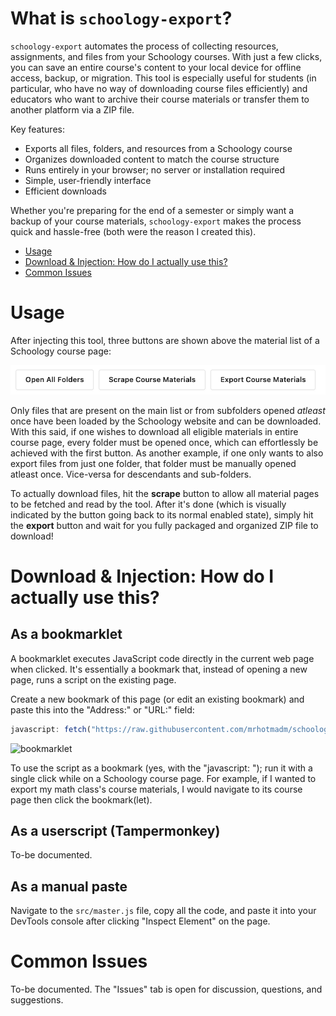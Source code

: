 # What is `schoology-export`?

`schoology-export` automates the process of collecting resources, assignments, and files from your Schoology courses. With just a few clicks, you can save an entire course's content to your local device for offline access, backup, or migration. This tool is especially useful for students (in particular, who have no way of downloading course files efficiently) and educators who want to archive their course materials or transfer them to another platform via a ZIP file.

Key features:
- Exports all files, folders, and resources from a Schoology course
- Organizes downloaded content to match the course structure
- Runs entirely in your browser; no server or installation required
- Simple, user-friendly interface
- Efficient downloads

Whether you're preparing for the end of a semester or simply want a backup of your course materials, `schoology-export` makes the process quick and hassle-free (both were the reason I created this).

* [Usage](#Usage)
* [Download & Injection: How do I actually use this?](#download--injection-how-do-i-actually-use-this)
* [Common Issues](#Common-Issues)

# Usage
After injecting this tool, three buttons are shown above the material list of a Schoology course page:

![ui](/images/ui.png)

Only files that are present on the main list or from subfolders opened *atleast* once have been loaded by the Schoology website and can be downloaded. With this said, if one wishes to download all eligible materials in entire course page, every folder must be opened once, which can effortlessly be achieved with the first button. As another example, if one only wants to also export files from just one folder, that folder must be manually opened atleast once. Vice-versa for descendants and sub-folders.

To actually download files, hit the **scrape** button to allow all material pages to be fetched and read by the tool. After it's done (which is visually indicated by the button going back to its normal enabled state), simply hit the **export** button and wait for you fully packaged and organized ZIP file to download!

# Download & Injection: How do I actually use this?
## As a bookmarklet
A bookmarklet executes JavaScript code directly in the current web page when clicked. It's essentially a bookmark that, instead of opening a new page, runs a script on the existing page.

Create a new bookmark of this page (or edit an existing bookmark) and paste this into the "Address:" or "URL:" field:
```js
javascript: fetch("https://raw.githubusercontent.com/mrhotmadm/schoology-export/refs/heads/main/src/dist/master.js").then(t=>t.text()).then(eval);
```

![bookmarklet](/images/bookmarklet.gif)

To use the script as a bookmark (yes, with the "javascript: "); run it with a single click while on a Schoology course page.
For example, if I wanted to export my math class's course materials, I would navigate to its course page then click the bookmark(let).

## As a userscript (Tampermonkey)
To-be documented.

## As a manual paste
Navigate to the `src/master.js` file, copy all the code, and paste it into your DevTools console after clicking "Inspect Element" on the page.

# Common Issues
To-be documented. The "Issues" tab is open for discussion, questions, and suggestions.